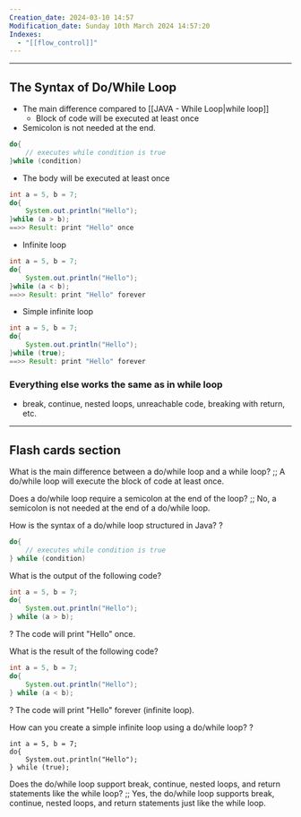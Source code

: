 ```yaml
---
Creation_date: 2024-03-10 14:57
Modification_date: Sunday 10th March 2024 14:57:20
Indexes:
  - "[[flow_control]]"
---
```


----

## The Syntax of Do/While Loop

- The main difference compared to [[JAVA - While Loop|while loop]]
	- Block of code will be executed at least once
- Semicolon is not needed at the end.
```java
do{
	// executes while condition is true
}while (condition)
```

- The body will be executed at least once
```java
int a = 5, b = 7;
do{
	System.out.println("Hello");
}while (a > b);
==>> Result: print "Hello" once
```

- Infinite loop
```java
int a = 5, b = 7;
do{
	System.out.println("Hello");
}while (a < b);
==>> Result: print "Hello" forever
```

- Simple infinite loop
```java
int a = 5, b = 7;
do{
	System.out.println("Hello");
}while (true);
==>> Result: print "Hello" forever
```

### Everything else works the same as in while loop
- break, continue, nested loops, unreachable code, breaking with return, etc.



---
## Flash cards section

What is the main difference between a do/while loop and a while loop? ;; A do/while loop will execute the block of code at least once.

Does a do/while loop require a semicolon at the end of the loop? ;; No, a semicolon is not needed at the end of a do/while loop.

How is the syntax of a do/while loop structured in Java?
?
```java
do{
	// executes while condition is true
} while (condition)
```

What is the output of the following code?
```java
int a = 5, b = 7;
do{
	System.out.println("Hello");
} while (a > b);
```
?
The code will print "Hello" once.

What is the result of the following code?
```java
int a = 5, b = 7;
do{
	System.out.println("Hello");
} while (a < b);
```
?
The code will print "Hello" forever (infinite loop).

How can you create a simple infinite loop using a do/while loop?
?
```
int a = 5, b = 7;
do{
	System.out.println("Hello");
} while (true);
```

Does the do/while loop support break, continue, nested loops, and return statements like the while loop? ;; Yes, the do/while loop supports break, continue, nested loops, and return statements just like the while loop.




